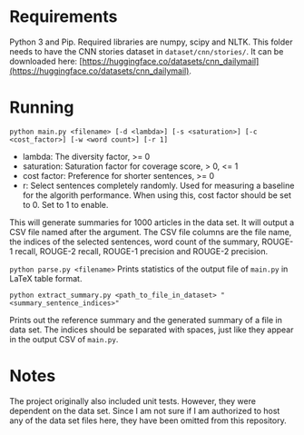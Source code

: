 # Requirements

Python 3 and Pip. Required libraries are numpy, scipy and NLTK. This folder needs to have the CNN stories dataset in `dataset/cnn/stories/`. It can be downloaded here: [https://huggingface.co/datasets/cnn_dailymail](https://huggingface.co/datasets/cnn_dailymail).

# Running

`python main.py <filename> [-d <lambda>] [-s <saturation>] [-c <cost_factor>] [-w <word count>] [-r 1]`

* lambda: The diversity factor, >= 0
* saturation: Saturation factor for coverage score, > 0, <= 1
* cost factor: Preference for shorter sentences, >= 0
* r: Select sentences completely randomly. Used for measuring a baseline for the algorith performance. When using this, cost factor should be set to 0. Set to 1 to enable.

This will generate summaries for 1000 articles in the data set. It will output a CSV file named after the argument. The CSV file columns are the file name, the indices of the selected sentences, word count of the summary, ROUGE-1 recall, ROUGE-2 recall, ROUGE-1 precision and ROUGE-2 precision.

`python parse.py <filename>`
Prints statistics of the output file of `main.py` in LaTeX table format.

`python extract_summary.py <path_to_file_in_dataset> "<summary_sentence_indices>"`

Prints out the reference summary and the generated summary of a file in data set. The indices should be separated with spaces, just like they appear in the output CSV of `main.py`.

# Notes

The project originally also included unit tests. However, they were dependent on the data set. Since I am not sure if I am authorized to host any of the data set files here, they have been omitted from this repository.
